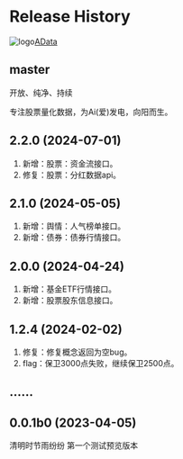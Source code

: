 Release History
===============

![logo](https://adata.30006124.xyz/favicon.ico)[AData](https://github.com/1nchaos/adata)

master
------
开放、纯净、持续

专注股票量化数据，为Ai(爱)发电，向阳而生。

2.2.0 (2024-07-01)
------------------
1. 新增：股票：资金流接口。
2. 修复：股票：分红数据api。

2.1.0 (2024-05-05)
------------------
1. 新增：舆情：人气榜单接口。
2. 新增：债券：债券行情接口。

2.0.0 (2024-04-24)
------------------
1. 新增：基金ETF行情接口。
2. 新增：股票股东信息接口。

1.2.4 (2024-02-02)
------------------
1. 修复：修复概念返回为空bug。
2. flag：保卫3000点失败，继续保卫2500点。

......
------------------

0.0.1b0 (2023-04-05)
------------------
清明时节雨纷纷
第一个测试预览版本
